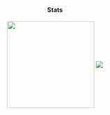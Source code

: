 <h4 align="center">Stats</h4>
<div align="center">
  <img height=200 align="center" src="https://github-readme-stats.vercel.app/api?username=duhz&show_icons=true&theme=gruvbox" />
  <img align="center" src="https://github-readme-stats.vercel.app/api/wakatime?username=duhz&theme=gruvbox&langs_count=10" />
</div>
